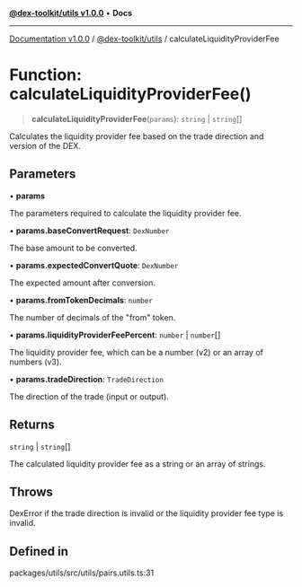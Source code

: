 [**@dex-toolkit/utils v1.0.0**](../README.md) • **Docs**

***

[Documentation v1.0.0](../../../packages.md) / [@dex-toolkit/utils](../README.md) / calculateLiquidityProviderFee

# Function: calculateLiquidityProviderFee()

> **calculateLiquidityProviderFee**(`params`): `string` \| `string`[]

Calculates the liquidity provider fee based on the trade direction and version of the DEX.

## Parameters

• **params**

The parameters required to calculate the liquidity provider fee.

• **params.baseConvertRequest**: `DexNumber`

The base amount to be converted.

• **params.expectedConvertQuote**: `DexNumber`

The expected amount after conversion.

• **params.fromTokenDecimals**: `number`

The number of decimals of the "from" token.

• **params.liquidityProviderFeePercent**: `number` \| `number`[]

The liquidity provider fee, which can be a number (v2) or an array of numbers (v3).

• **params.tradeDirection**: `TradeDirection`

The direction of the trade (input or output).

## Returns

`string` \| `string`[]

The calculated liquidity provider fee as a string or an array of strings.

## Throws

DexError if the trade direction is invalid or the liquidity provider fee type is invalid.

## Defined in

packages/utils/src/utils/pairs.utils.ts:31
